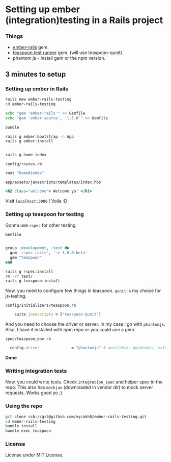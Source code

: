 # Setting up ember (integration)testing in a Rails project

### Things
- [ember-rails](https://github.com/emberjs/ember-rails) gem.
- [teaspoon test runner](https://github.com/modeset/teaspoon) gem. (will use teaspoon-qunit)
- phantom js - install gem or the npm version.


## 3 minutes to setup

### Setting up ember in Rails
``` bash
rails new ember-rails-testing
cd ember-rails-testing

echo "gem 'ember-rails'" >> Gemfile
echo "gem 'ember-source', '1.3.0'" >> Gemfile

bundle

rails g ember:bootstrap -n App
rails g ember:install


rails g home index

```

`config/routes.rb`

```ruby
root "home#index"
```
`app/assets/javascripts/templates/index.hbs`
```handlebars
<h2 class="welcome"> Welcome yo! </h2>
```

Visit `localhost:3000` ! Voila :D

### Setting up teaspoon for testing

Gonna use `rspec` for other testing.

`Gemfile`
```ruby

group :development, :test do
  gem 'rspec-rails', '~> 3.0.0.beta'
  gem "teaspoon"
end
```

```bash
rails g rspec:install
rm -rf test/
rails g teaspoon:install
```

Now, you need to configure few things in teaspoon. `qunit` is my choice for js-testing.

`config/initializers/teaspoon.rb`
```ruby
    suite.javascripts = ["teaspoon-qunit"]
```

And you need to choose the driver or server. In my case i go with `phantomjs`. Also, I have it installed with npm repo or you could use a gem.

`spec/teaspoon_env.rb`
```ruby
  config.driver              = "phantomjs" # available: phantomjs, selenium
```

**Done**

### Writing integration tests

Now, you could write tests. Check `integration_spec` and helper spec in the repo. This also has `mockjax` (downloaded in vendor dir) to mock server requests. Works good yo ;)

### Using the repo

```bash
git clone ssh://git@github.com/vysakh0/ember-rails-testing.git
cd ember-rails-testing
bundle install
bundle exec teaspoon
```

### License
License under MIT License.


